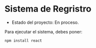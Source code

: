 <h1> Sistema de Regristro</h1>

- Estado del proyecto: En proceso.

Para ejecutar el sistema, debes poner:

```npm install react```
